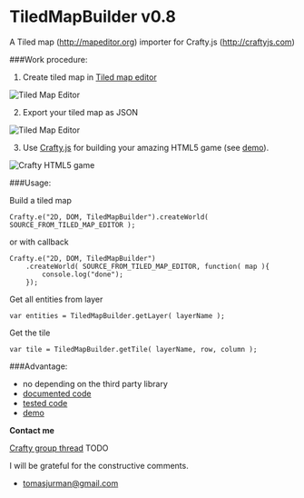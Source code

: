 # TiledMapBuilder v0.8

A Tiled map (http://mapeditor.org) importer for Crafty.js (http://craftyjs.com)

###Work procedure:

1) Create tiled map in [Tiled map editor](http://mapeditor.org)

![Tiled Map Editor](https://raw.github.com/Kibo/TiledMapBuilder/master/WebContent/example/img/editor.png)

2) Export your tiled map as JSON

![Tiled Map Editor](https://raw.github.com/Kibo/TiledMapBuilder/master/WebContent/example/img/export.png)

3) Use [Crafty.js](http://craftyjs.com) for building your amazing HTML5 game (see [demo](http://crafty.kibo.cz/tiled2Demo/example/)).

![Crafty HTML5 game](https://raw.github.com/Kibo/TiledMapBuilder/master/WebContent/example/img/game.png)


###Usage:

Build a tiled map
```
Crafty.e("2D, DOM, TiledMapBuilder").createWorld( SOURCE_FROM_TILED_MAP_EDITOR );    
```
or with callback

```
Crafty.e("2D, DOM, TiledMapBuilder")
	.createWorld( SOURCE_FROM_TILED_MAP_EDITOR, function( map ){
		console.log("done");
	});    
```

Get all entities from layer
```
var entities = TiledMapBuilder.getLayer( layerName );
```

Get the tile
```
var tile = TiledMapBuilder.getTile( layerName, row, column );
```

###Advantage:
- no depending on the third party library
- [documented code](https://github.com/Kibo/TiledMapBuilder/blob/master/WebContent/tiledmapbuilder.js)
- [tested code](https://github.com/Kibo/TiledMapBuilder/blob/master/WebContent/test/tests.html)
- [demo](http://crafty.kibo.cz/tiled2Demo/example/)


**Contact me**

[Crafty group thread](#) TODO

I will be grateful for the constructive comments.
- tomasjurman@gmail.com






